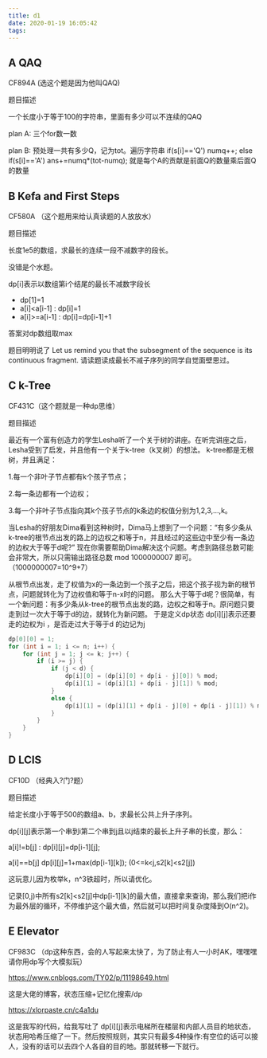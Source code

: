 ```yaml
---
title: d1
date: 2020-01-19 16:05:42
tags:
---
```


## A QAQ

CF894A (选这个题是因为他叫QAQ)

题目描述

一个长度小于等于100的字符串，里面有多少可以不连续的QAQ

plan A: 三个for数一数

plan B: 预处理一共有多少Q，记为tot。遍历字符串 if(s[i]=='Q') numq++; else if(s[i]=='A') ans+=numq*(tot-numq); 就是每个A的贡献是前面Q的数量乘后面Q的数量


## B Kefa and First Steps

CF580A （这个题用来给认真读题的人放放水）

题目描述

长度1e5的数组，求最长的连续一段不减数字的段长。

没错是个水题。

dp[i]表示以数组第i个结尾的最长不减数字段长

+ dp[1]=1
+ a[i]<a[i-1] : dp[i]=1
+ a[i]>=a[i-1] : dp[i]=dp[i-1]+1

答案对dp数组取max

题目明明说了 Let us remind you that the subsegment of the sequence is its continuous fragment. 
请读题读成最长不减子序列的同学自觉面壁思过。

## C k-Tree

CF431C（这个题就是一种dp思维）

题目描述

最近有一个富有创造力的学生Lesha听了一个关于树的讲座。在听完讲座之后，Lesha受到了启发，并且他有一个关于k-tree（k叉树）的想法。 k-tree都是无根树，并且满足：

1.每一个非叶子节点都有k个孩子节点；

2.每一条边都有一个边权；

3.每一个非叶子节点指向其k个孩子节点的k条边的权值分别为1,2,3,...,k。

当Lesha的好朋友Dima看到这种树时，Dima马上想到了一个问题：“有多少条从k-tree的根节点出发的路上的边权之和等于n，并且经过的这些边中至少有一条边的边权大于等于d呢?” 现在你需要帮助Dima解决这个问题。考虑到路径总数可能会非常大，所以只需输出路径总数 mod 1000000007 即可。（1000000007=10^9+7）

从根节点出发，走了权值为x的一条边到一个孩子之后，把这个孩子视为新的根节点，问题就转化为了边权值和等于n-x时的问题。
那么大于等于d呢？很简单，有一个新问题：有多少条从k-tree的根节点出发的路，边权之和等于n。原问题只要走到过一次大于等于d的边，就转化为新问题。
于是定义dp状态 dp[i][j]表示还要走的边权为i ，是否走过大于等于d 的边记为j

```cpp
dp[0][0] = 1;
for (int i = 1; i <= n; i++) {
    for (int j = 1; j <= k; j++) {
        if (i >= j) {
            if (j < d) {
                dp[i][0] = (dp[i][0] + dp[i - j][0]) % mod;
                dp[i][1] = (dp[i][1] + dp[i - j][1]) % mod;
            }
            else {
                dp[i][1] = (dp[i][1] + dp[i - j][0] + dp[i - j][1]) % mod;
            }
        }
    }
}
```

## D LCIS

CF10D （经典入?门?题）

题目描述

给定长度小于等于500的数组a、b，求最长公共上升子序列。

dp[i][j]表示第一个串到i第二个串到j且以j结束的最长上升子串的长度，那么：

a[i]!=b[j] : dp[i][j]=dp[i-1][j];

a[i]==b[j] dp[i][j]=1+max(dp[i-1][k]);  (0<=k<j,s2[k]<s2[j])

这玩意儿因为枚举k，n^3铁超时，所以请优化。

记录[0,j)中所有s2[k]<s2[j]中dp[i-1][k]的最大值，直接拿来查询，那么我们把i作为最外层的循环，不停维护这个最大值，然后就可以把时间复杂度降到O(n^2)。

## E Elevator

CF983C （dp这种东西，会的人写起来太快了，为了防止有人一小时AK，嘿嘿嘿请你用dp写个大模拟玩）

https://www.cnblogs.com/TY02/p/11198649.html

这是大佬的博客，状态压缩+记忆化搜索/dp

https://xlorpaste.cn/c4a1du

这是我写的代码，给我写吐了
dp[i][j]表示电梯所在楼层和内部人员目的地状态，状态用哈希压缩了一下。然后按照规则，其实只有最多4种操作:有空位的话可以接人，没有的话可以去四个人各自的目的地。那就转移一下就行。

